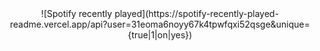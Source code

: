 <div id="header" align="center">
  ![Spotify recently played](https://spotify-recently-played-readme.vercel.app/api?user=31eoma6noyy67k4tpwfqxi52qsge&unique={true|1|on|yes})
  <p></p>

</div>
